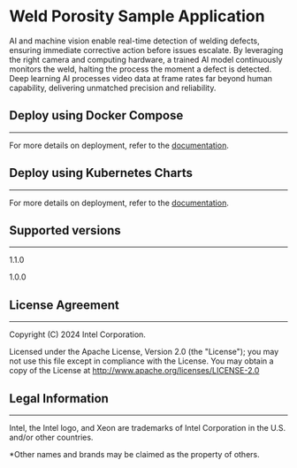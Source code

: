 # Weld Porosity Sample Application

AI and machine vision enable real-time detection of welding defects, ensuring immediate corrective action before issues escalate. By leveraging the right camera and computing hardware, a trained AI model continuously monitors the weld, halting the process the moment a defect is detected. Deep learning AI processes video data at frame rates far beyond human capability, delivering unmatched precision and reliability.

## Deploy using Docker Compose
---
For more details on deployment, refer to the [documentation](https://docs.edgeplatform.intel.com/weld-porosity-sample-application/1.1.0/user-guide/get-started.html).
 
## Deploy using Kubernetes Charts

---
For more details on deployment, refer to the [documentation](https://docs.edgeplatform.intel.com/weld-porosity-sample-application/1.1.0/user-guide/how-to-deploy-with-helm.html).

## Supported versions

---
1.1.0

1.0.0

## License Agreement
---
Copyright (C) 2024 Intel Corporation.

Licensed under the Apache License, Version 2.0 (the "License");
you may not use this file except in compliance with the License.
You may obtain a copy of the License at
http://www.apache.org/licenses/LICENSE-2.0

## Legal Information
---
Intel, the Intel logo, and Xeon are trademarks of Intel Corporation in the U.S. and/or other countries.

*Other names and brands may be claimed as the property of others.
